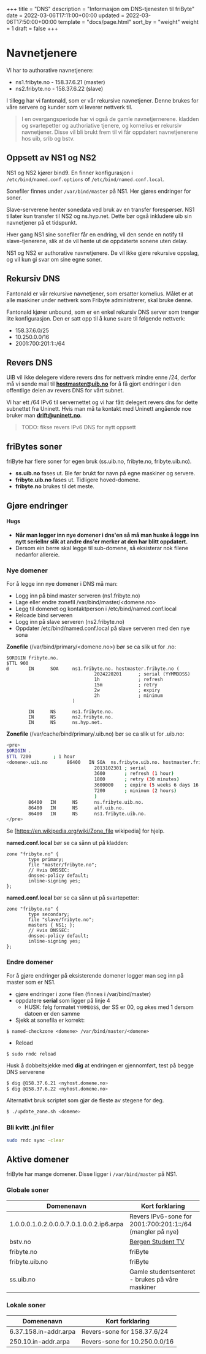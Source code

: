 +++
title = "DNS"
description = "Informasjon om DNS-tjenesten til friByte"
date = 2022-03-06T17:11:00+00:00
updated = 2022-03-06T17:50:00+00:00
template = "docs/page.html"
sort_by = "weight"
weight = 1
draft = false
+++

# Navnetjenere

Vi har to authorative navnetjenere:

- ns1.fribyte.no - 158.37.6.21 (master)
- ns2.fribyte.no - 158.37.6.22 (slave)

I tillegg har vi fantonald, som er vår rekursive navnetjener. Denne brukes for
våre servere og kunder som vi leverer nettverk til.

> I en overgangsperiode har vi også de gamle navnetjernerene. kladden og
> svartepetter og authoriative tjenere, og kornelius er rekursiv navnetjener.
> Disse vil bli brukt frem til vi får oppdatert navnetjenerene hos uib, srib og
> bstv.

## Oppsett av NS1 og NS2

NS1 og NS2 kjører bind9. En finner konfigurasjon i
`/etc/bind/named.conf.options` of `/etc/bind/named.conf.local`.

Sonefiler finnes under `/var/bind/master` på NS1. Her gjøres endringer for
soner.

Slave-serverene henter sonedata ved bruk av en transfer forespørser. NS1
tillater kun transfer til NS2 og ns.hyp.net. Dette bør også inkludere uib sin
navnetjener på et tidspunkt.

Hver gang NS1 sine sonefiler får en endring, vil den sende en notify til
slave-tjenerene, slik at de vil hente ut de oppdaterte sonene uten delay.

NS1 og NS2 er authorative navnetjenere. De vil ikke gjøre rekursive oppslag, og
vil kun gi svar om sine egne soner.

## Rekursiv DNS

Fantonald er vår rekursive navnetjener, som ersatter kornelius. Målet er at alle
maskiner under nettverk som Fribyte administrerer, skal bruke denne.

Fantonald kjører unbound, som er en enkel rekursiv DNS server som trenger lite
konfigurasjon. Den er satt opp til å kune svare til følgende nettverk:

- 158.37.6.0/25
- 10.250.0.0/16
- 2001:700:201:1::/64

## Revers DNS

UiB vil ikke delegere videre revers dns for nettverk mindre enne /24, derfor må
vi sende mail til **hostmaster@uib.no** for å få gjort endringer i den
offentlige delen av revers DNS for vårt subnet.

Vi har ett /64 IPv6 til servernettet og vi har fått delegert revers dns for
dette subnettet fra Uninett. Hvis man må ta kontakt med Uninett angående noe
bruker man **drift@uninett.no**.

> TODO: fikse revers IPv6 DNS for nytt oppsett

## friBytes soner

friByte har flere soner for egen bruk (ss.uib.no, fribyte.no, fribyte.uib.no).

- **ss.uib.no** fases ut. Ble før brukt for navn på egne maskiner og servere.
- **fribyte.uib.no** fases ut. Tidligere hoved-domene.
- **fribyte.no** brukes til det meste.

## Gjøre endringer

#### Hugs

- **Når man legger inn nye domener i dns'en så må man huske å legge inn nytt
  seriellnr slik at andre dns'er merker at den har blitt oppdatert.**
- Dersom ein berre skal legge til sub-domene, så eksisterar nok filene nedanfor
  allereie.

### Nye domener

For å legge inn nye domener i DNS må man:

- Logg inn på bind master serveren (ns1.fribyte.no)
- Lage eller endre zonefil /var/bind/master/<domene.no>
- Legg til domenet og kontaktperson i /etc/bind/named.conf.local
- Reloade bind serveren
- Logg inn på slave serveren (ns2.fribyte.no)
- Oppdater /etc/bind/named.conf.local på slave serveren med den nye sona

**Zonefile** (/var/bind/primary/<domene.no>) bør se ca slik ut for .no:

```zone
$ORIGIN fribyte.no.
$TTL 900
@       IN      SOA     ns1.fribyte.no. hostmaster.fribyte.no (
                                2024220201      ; serial (YYMMDDSS)
                                1h              ; refresh
                                15m             ; retry
                                2w              ; expiry
                                2h              ; minimum
                        )

        IN      NS      ns1.fribyte.no.
        IN      NS      ns2.fribyte.no.
        IN      NS      ns.hyp.net.
```

**Zonefile** (/var/cache/bind/primary/<domene>.uib.no) bør se ca slik ut for
.uib.no:

```sh
<pre>
$ORIGIN .
$TTL 7200        ; 1 hour
<domene>.uib.no       86400   IN SOA  ns.fribyte.uib.no. hostmaster.fribyte.uib.no. (
                                2013102301 ; serial
                                3600       ; refresh (1 hour)
                                1800       ; retry (30 minutes)
                                3600000    ; expire (5 weeks 6 days 16 hours)
                                7200       ; minimum (2 hours)
                                )
        86400   IN      NS      ns.fribyte.uib.no.
        86400   IN      NS      alf.uib.no.
        86400   IN      NS      ns1.fribyte.uib.no.
</pre>
```

Se [https://en.wikipedia.org/wiki/Zone_file wikipedia] for hjelp.

**named.conf.local** bør se ca sånn ut på kladden:

```
zone "fribyte.no" {
        type primary;
        file "master/fribyte.no";
        // Hvis DNSSEC:
        dnssec-policy default;
        inline-signing yes;
};
```

**named.conf.local** bør se ca sånn ut på svartepetter:

```
zone "fribyte.no" {
        type secondary;
        file "slave/fribyte.no";
        masters { NS1; };
        // Hvis DNSSEC:
        dnssec-policy default;
        inline-signing yes;
};
```

### Endre domener

For å gjøre endringer på eksisterende domener logger man seg inn på master som
er NS1.

- gjøre endringer i zone filen (finnes i /var/bind/master)
- oppdatere **serial** som ligger på linje 4
  - HUSK: følg formatet `YYMMDDSS`, der SS er 00, og økes med 1 dersom datoen er
    den samme
- Sjekk at sonefila er korrekt:

```
$ named-checkzone <domene> /var/bind/master/<domene>
```

- Reload

```
$ sudo rndc reload
```

Husk å dobbeltsjekke med **dig** at endringen er gjennomført, test på begge DNS
serverene

```sh
$ dig @158.37.6.21 <nyhost.domene.no>
$ dig @158.37.6.22 <nyhost.domene.no>
```

Alternativt bruk scriptet som gjør de fleste av stegene for deg.

```sh
$ ./update_zone.sh <domene>
```

### Bli kvitt .jnl filer

```sh
sudo rndc sync -clear
```

## Aktive domener

friByte har mange domener. Disse ligger i `/var/bind/master` på NS1.

### Globale soner

| Domenenavn                               | Kort forklaring                                           |
| ---------------------------------------- | --------------------------------------------------------- |
| 1.0.0.0.1.0.2.0.0.0.7.0.1.0.0.2.ip6.arpa | Revers IPv6-sone for 2001:700:201:1::/64 (mangler på nye) |
| bstv.no                                  | [Bergen Student TV](./kunder/bstv)                        |
| fribyte.no                               | friByte                                                   |
| fribyte.uib.no                           | friByte                                                   |
| ss.uib.no                                | Gamle studentsenteret - brukes på våre maskiner           |

### Lokale soner

| Domenenavn            | Kort forklaring               |
| --------------------- | ----------------------------- |
| 6.37.158.in-addr.arpa | Revers-sone for 158.37.6/24   |
| 250.10.in-addr.arpa   | Revers-sone for 10.250.0.0/16 |

